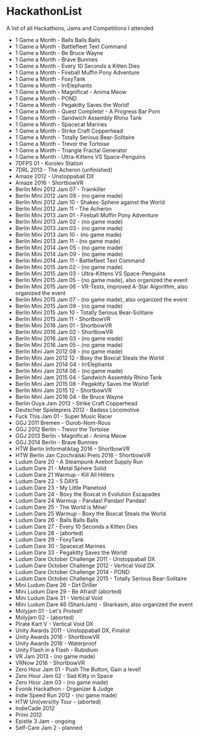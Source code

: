 # HackathonList
A list of all Hackathons, Jams and Competitions I attended

* 1 Game a Month - Balls Balls Balls
* 1 Game a Month - Battlefleet Text Command
* 1 Game a Month - Be Bruce Wayne
* 1 Game a Month - Brave Bunnies
* 1 Game a Month - Every 10 Seconds a Kitten Dies
* 1 Game a Month - Fireball Muffin Pony Adventure
* 1 Game a Month - FoxyTank
* 1 Game a Month - IrrElephants
* 1 Game a Month - Magnificat - Anima Meow
* 1 Game a Month - POND
* 1 Game a Month - Pegakitty Saves the World!
* 1 Game a Month - Quest Complete! - A Progress Bar Porn
* 1 Game a Month - Sandwich Assembly Rhino Tank
* 1 Game a Month - Spacecat Marines
* 1 Game a Month - Strike Craft Copperhead
* 1 Game a Month - Totally Serious Bear-Solitaire
* 1 Game a Month - Trevor the Tortoise
* 1 Game a Month - Triangle Fractal Generator
* 1 Game a Month - Ultra-Kittens VS Space-Penguins
* 7DFPS 01 - Korolev Station
* 7DRL 2013 - The Acheron (unfinished)
* Amaze 2012 - Unstoppaball DX
* Amaze 2016 - ShortbowVR
* Berlin Mini 2012 Jam 07 - Trainkiller
* Berlin Mini 2012 Jam 09 - (no game made)
* Berlin Mini 2012 Jam 10 - Shakes-Sphere against the World
* Berlin Mini 2012 Jam 11 - The Acheron
* Berlin Mini 2013 Jam 01 - Fireball Muffin Pony Adventure
* Berlin Mini 2013 Jam 02 - (no game made)
* Berlin Mini 2013 Jam 03 - (no game made)
* Berlin Mini 2013 Jam 10 - (no game made)
* Berlin Mini 2013 Jam 11 - (no game made)
* Berlin Mini 2014 Jam 05 - (no game made)
* Berlin Mini 2014 Jam 09 - (no game made)
* Berlin Mini 2014 Jam 11 - Battlefleet Text Command
* Berlin Mini 2015 Jam 02 - (no game made)
* Berlin Mini 2015 Jam 03 - Ultra-Kittens VS Space-Penguins
* Berlin Mini 2015 Jam 05 - (no game made), also organized the event
* Berlin Mini 2015 Jam 06 - VR-Tests, Improved A-Star Algorithm, also organized the event
* Berlin Mini 2015 Jam 07 - (no game made), also organized the event
* Berlin Mini 2015 Jam 09 - (no game made)
* Berlin Mini 2015 Jam 10 - Totally Serious Bear-Solitaire
* Berlin Mini 2015 Jam 11 - ShortbowVR
* Berlin Mini 2016 Jam 01 - ShortbowVR
* Berlin Mini 2016 Jam 02 - ShortbowVR
* Berlin Mini 2016 Jam 03 - (no game made)
* Berlin Mini 2016 Jam 05 - (no game made)
* Berlin Mini Jam 2012 08 - (no game made)
* Berlin Mini Jam 2012 12 - Boxy the Boxcat Steals the World
* Berlin Mini Jam 2014 04 - IrrElephants
* Berlin Mini Jam 2014 08 - (no game made)
* Berlin Mini Jam 2015 04 - Sandwich Assembly Rhino Tank
* Berlin Mini Jam 2015 08 - Pegakitty Saves the World!
* Berlin Mini Jam 2015 12 - ShortbowVR
* Berlin Mini Jam 2016 04 - Be Bruce Wayne
* Berlin Ouya Jam 2013 - Strike Craft Copperhead
* Deutscher Spielepreis 2012 - Badass Locomotive
* Fuck This Jam 01 - Super Music Racer
* GGJ 2011 Bremen - Ourob-Nom-Rous
* GGJ 2012 Berlin - Trevor the Tortoise
* GGJ 2013 Berlin - Magnificat - Anima Meow
* GGJ 2014 Berlin - Brave Bunnies
* HTW Berlin Informatiktag 2016 - ShortbowVR
* HTW Berlin Jan Czochralski Preis 2016 - ShortbowVR
* Ludum Dare 20 - A Steampunk Axebot Supply Run
* Ludum Dare 21 - Metal Sphere Solid
* Ludum Dare 21 Warmup - Kill All Hitlers
* Ludum Dare 22 - 5 DAYS
* Ludum Dare 23 - My Little Planetoid
* Ludum Dare 24 - Boxy the Boxcat in Evolution Escapades
* Ludum Dare 24 Warmup - Pandas! Pandas! Pandas!
* Ludum Dare 25 - The World is Mine!
* Ludum Dare 25 Warmup - Boxy the Boxcat Steals the World
* Ludum Dare 26 - Balls Balls Balls
* Ludum Dare 27 - Every 10 Seconds a Kitten Dies
* Ludum Dare 28 - (aborted)
* Ludum Dare 29 - FoxyTank
* Ludum Dare 30 - Spacecat Marines
* Ludum Dare 33 - Pegakitty Saves the World!
* Ludum Dare October Challenge 2011 - Unstoppaball DX
* Ludum Dare October Challenge 2012 - Vertical Void DX
* Ludum Dare October Challenge 2014 - POND
* Ludum Dare October Challenge 2015 - Totally Serious Bear-Solitaire
* Mini Ludum Dare 26 - Dirt Driller
* Mini Ludum Dare 29 - Be Afraid! (aborted)
* Mini Ludum Dare 31 - Vertical Void
* Mini Ludum Dare 46 (SharkJam) - Sharkasm, also organized the event
* Molyjam 01 - Let's Protest!
* Molyjam 02 - (aborted)
* Pirate Kart V - Vertical Void DX
* Unity Awards 2011 - Unstoppaball DX, Finalist
* Unity Awards 2016 - ShortbowVR
* Unity Awards 2016 - Waterproof
* Unity Flash in a Flash - Rubidium
* VR Jam 2013 - (no game made)
* VRNow 2016 - ShortbowVR
* Zero Hour Jam 01 - Push The Button, Gain a level!
* Zero Hour Jam 02 - Sad Kitty in Space
* Zero Hour Jam 03 - (no game made)
* Evonik Hackathon - Organizer & Judge
* Indie Speed Run 2012 - (no game made)
* HTW Uni(versi)ty Tour - (aborted)
* IndieCade 2012
* Primi 2012
* Epistle 3 Jam - ongoing
* Self-Care Jam 2 - planned
